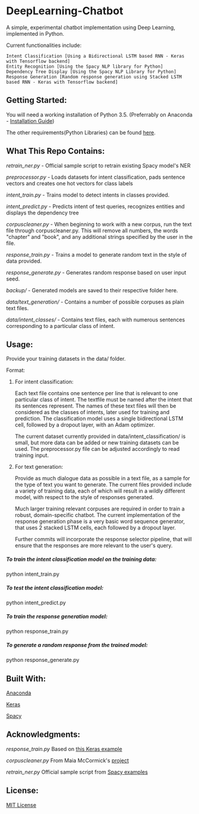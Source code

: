 # DeepLearning-Chatbot

A simple, experimental chatbot implementation using Deep Learning, implemented in Python.

Current functionalities include:

    Intent Classification [Using a Bidirectional LSTM based RNN - Keras with Tensorflow backend]
    Entity Recognition [Using the Spacy NLP library for Python]
    Dependency Tree Display [Using the Spacy NLP Library for Python]
    Response Generation [Random response generation using Stacked LSTM based RNN - Keras with Tensorflow backend]
    
## Getting Started:

   You will need a working installation of Python 3.5. (Preferrably on Anaconda - [Installation Guide](https://docs.continuum.io/anaconda/install/))
   
   The other requirements(Python Libraries) can be found [here](./requirements.md).

## What This Repo Contains:

_retrain_ner.py_ - Official sample script to retrain existing Spacy model's NER

_preprocessor.py_ -  Loads datasets for intent classification, pads sentence vectors and creates one hot vectors for class labels

_intent_train.py_ - Trains model to detect intents in classes provided.

_intent_predict.py_ - Predicts intent of test queries, recognizes entities and displays the dependency tree

_corpuscleaner.py_ - When beginning to work with a new corpus, run the text file through corpuscleaner.py. This will remove all 
                     numbers, the words "chapter" and "book", and any additional strings specified by the user in the file.

_response_train.py_ - Trains a model to generate random text in the style of data provided.

_response_generate.py_ - Generates random response based on user input seed.

_backup/_ - Generated models are saved to their respective folder here.

_data/text_generation/_ - Contains a number of possible corpuses as plain text files.

_data/intent_classes/_ - Contains text files, each with numerous sentences corresponding to a particular class of intent. 

## Usage:

Provide your training datasets in the data/ folder.

Format: 

1. For intent classification:

    Each text file contains one sentence per line that is relevant to one particular class of intent. The textfile must be named after the intent that its sentences represent. The names of these text files will then be considered as the classes of intents, later used for training and prediction. The classification model uses a single bidirectional LSTM cell, followed by a dropout layer, with an Adam optimizer.
    
    The current dataset currently provided in data/intent_classification/ is small, but more data can be added or new training datasets can be used. The preprocessor.py file can be adjusted accordingly to read training input.

2. For text generation:

    Provide as much dialogue data as possible in a text file, as a sample for the type of text you want to generate.
    The current files provided include a variety of training data, each of which will result in a wildly different model, with respect to the style of responses generated.
    
    Much larger training relevant corpuses are required in order to train a robust, domain-specific chatbot. The current implementation of the response generation phase is a very basic word sequence generator, that uses 2 stacked LSTM cells, each followed by a dropout layer.
    
    Further commits will incorporate the response selector pipeline, that will ensure that the responses are more relevant to the user's query.
    
##### To train the intent classification model on the training data:

python intent_train.py

##### To test the intent classification model:

python intent_predict.py

##### To train the response generation model:

python response_train.py

##### To generate a _random_ response from the trained model:

python response_generate.py
    
## Built With:

   [Anaconda](https://docs.continuum.io/anaconda/install/)
   
   [Keras](https://github.com/fchollet/keras/tree/master/docs)
   
   [Spacy](https://spacy.io/)
   
## Acknowledgments:
   _response_train.py_ 
    Based on [this Keras example](https://github.com/fchollet/keras/blob/master/examples/lstm_text_generation.py)
    
   _corpuscleaner.py_ 
    From Maia McCormick's [project](https://github.com/maiamcc/markovgen)
    
   _retrain_ner.py_
    Official sample script from [Spacy examples](https://github.com/explosion/spacy/blob/master/examples/training/train_new_entity_type.py)

## License:

[MIT License](./LICENSE)
